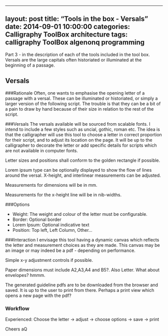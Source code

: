 ---
layout: post 
title: “Tools in the box - Versals” 
date: 2014-09-01 10:00:00 
categories: Calligraphy ToolBox architecture
tags: calligraphy ToolBox algenonq programming
----------------------------------------------
Part 3 - in the description of each of the tools included in the tool box. Versals are the large capitals often historiated or illuminated at the beginning of a passage.

Versals
-------

###Rationale 
Often, one wants to emphasise the opening letter of a passage with a versal. These can be illuminated or historiated, or simply a larger version of the following script. The trouble is that they can be a bit of a pain to draw by hand because of their size in relation to the rest of the script.

###Versals 
The versals available will be sourced from scalable fonts. I intend to include a few styles such as uncial, gothic, roman etc. The idea is that the calligrapher will use this tool to choose a letter in correct proportion for their script, and to adjust its location on the page. It will be up to the calligrapher to decorate the letter or add specific details for scripts which are not available in computer fonts.

Letter sizes and positions shall conform to the golden rectangle if possible. 

Lorem ipsum type can be optionally displayed to show the flow of lines around the versal. X-height, and interlinear measurements can be adjusted.

Measurements for dimensions will be in mm.

Measurements for the x-height line will be in nib-widths.

###Options
+ Weight: The weight and colour of the letter must be configurable. 
+ Border: Optional border
+ Lorem Ipsum: Optional indicative text
+ Position: Top left, Left Column,  Other...

###Interaction 
I envisage this tool having a dynamic canvas which reflects the letter and measurement choices as they are made. This canvas may be an image or may indeed be a pdf - depending on performance.

Simple x-y adjustment controls if possible.

Paper dimensions must include A2,A3,A4 and B5?. Also Letter. What about envelopes? hmmm.

The generated guideline pdfs are to be downloaded from the browser and saved. It is up to the user to print from there. Perhaps a print view which opens a new page with the pdf?

### Workflow

Experienced: Choose the letter -> adjust -> choose options -> save -> print

Cheers aQ
